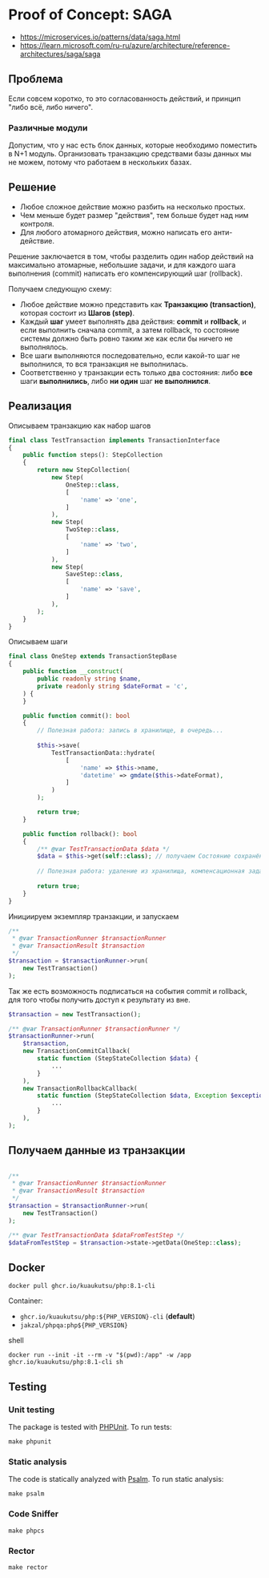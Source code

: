 # Proof of Concept: SAGA

- https://microservices.io/patterns/data/saga.html
- https://learn.microsoft.com/ru-ru/azure/architecture/reference-architectures/saga/saga


## Проблема

Если совсем коротко, то это согласованность действий, и принцип "либо всё, либо ничего".

### Различные модули

Допустим, что у нас есть блок данных, которые необходимо поместить в N+1 модуль.
Организовать транзакцию средствами базы данных мы не можем, потому что работаем в нескольких базах.

## Решение

- Любое сложное действие можно разбить на несколько простых.
- Чем меньше будет размер "действия", тем больше будет над ним контроля.
- Для любого атомарного действия, можно написать его анти-действие.

Решение заключается в том, чтобы разделить один набор действий на максимально атомарные, небольшие задачи,
и для каждого шага выполнения (commit) написать его компенсирующий шаг (rollback).

Получаем следующую схему:

- Любое действие можно представить как **Транзакцию (transaction)**, которая состоит из **Шагов (step)**.
- Каждый **шаг** умеет выполнять два действия: **commit** и **rollback**, и если выполнить сначала commit, а затем
  rollback, то состояние системы должно быть ровно таким же как если бы ничего не выполнялось.
- Все шаги выполняются последовательно, если какой-то шаг не выполнился, то вся транзакция не выполнилась.
- Соответственно у транзакции есть только два состояния: либо **все** шаги **выполнились**, либо **ни один** шаг **не
  выполнился**.

## Реализация

Описываем транзакцию как набор шагов

```php
final class TestTransaction implements TransactionInterface
{
    public function steps(): StepCollection
    {
        return new StepCollection(
            new Step(
                OneStep::class,
                [
                    'name' => 'one',
                ]
            ),
            new Step(
                TwoStep::class,
                [
                    'name' => 'two',
                ]
            ),
            new Step(
                SaveStep::class,
                [
                    'name' => 'save',
                ]
            ),
        );
    }
}
```

Описываем шаги

```php
final class OneStep extends TransactionStepBase
{
    public function __construct(
        public readonly string $name,
        private readonly string $dateFormat = 'c',
    ) {
    }

    public function commit(): bool
    {
        // Полезная работа: запись в хранилище, в очередь...
    
        $this->save(
            TestTransactionData::hydrate(
                [
                    'name' => $this->name,
                    'datetime' => gmdate($this->dateFormat),
                ]
            )
        );

        return true;
    }

    public function rollback(): bool
    {
        /** @var TestTransactionData $data */
        $data = $this->get(self::class); // получаем Состояние сохранённое при commit
        
        // Полезная работа: удаление из хранилища, компенсационная задача в очередь 
    
        return true;
    }
}
```

Инициируем экземпляр транзакции, и запускаем

```php
/** 
 * @var TransactionRunner $transactionRunner 
 * @var TransactionResult $transaction
 */
$transaction = $transactionRunner->run(
    new TestTransaction()
);
```

Так же есть возможность подписаться на события commit и rollback, для того чтобы получить доступ к результату из вне.

```php
$transaction = new TestTransaction();

/** @var TransactionRunner $transactionRunner */
$transactionRunner->run(
    $transaction,
    new TransactionCommitCallback(
        static function (StepStateCollection $data) {
            ...
        }
    ),
    new TransactionRollbackCallback(
        static function (StepStateCollection $data, Exception $exception) {
            ...
        }
    ),
);
```

## Получаем данные из транзакции

```php

/** 
 * @var TransactionRunner $transactionRunner 
 * @var TransactionResult $transaction
 */
$transaction = $transactionRunner->run(
    new TestTransaction()
);

/** @var TestTransactionData $dataFromTestStep */
$dataFromTestStep = $transaction->state->getData(OneStep::class);
```


## Docker

```shell
docker pull ghcr.io/kuaukutsu/php:8.1-cli
```

Container:
- `ghcr.io/kuaukutsu/php:${PHP_VERSION}-cli` (**default**)
- `jakzal/phpqa:php${PHP_VERSION}`

shell

```shell
docker run --init -it --rm -v "$(pwd):/app" -w /app ghcr.io/kuaukutsu/php:8.1-cli sh
```

## Testing

### Unit testing

The package is tested with [PHPUnit](https://phpunit.de/). To run tests:

```shell
make phpunit
```

### Static analysis

The code is statically analyzed with [Psalm](https://psalm.dev/). To run static analysis:

```shell
make psalm
```

### Code Sniffer

```shell
make phpcs
```

### Rector

```shell
make rector
```
